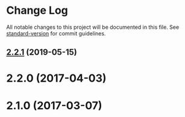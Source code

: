 # Change Log

All notable changes to this project will be documented in this file. See [standard-version](https://github.com/conventional-changelog/standard-version) for commit guidelines.

<a name="2.2.1"></a>
## [2.2.1](https://github.com/casetext/quill-render/compare/v1.0.5...v2.2.1) (2019-05-15)



# 2.2.0 (2017-04-03)



# 2.1.0 (2017-03-07)
